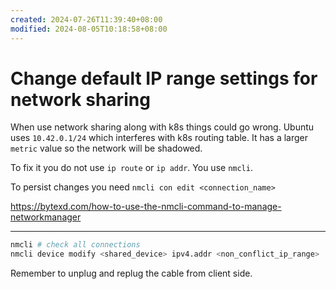 ```yaml
---
created: 2024-07-26T11:39:40+08:00
modified: 2024-08-05T10:18:58+08:00
---
```


# Change default IP range settings for network sharing

When use network sharing along with k8s things could go wrong. Ubuntu uses `10.42.0.1/24` which interferes with k8s routing table. It has a larger `metric` value so the network will be shadowed.

To fix it you do not use `ip route` or `ip addr`. You use `nmcli`.

To persist changes you need `nmcli con edit <connection_name>`

https://bytexd.com/how-to-use-the-nmcli-command-to-manage-networkmanager

---

```bash
nmcli # check all connections
nmcli device modify <shared_device> ipv4.addr <non_conflict_ip_range>
```

Remember to unplug and replug the cable from client side.
